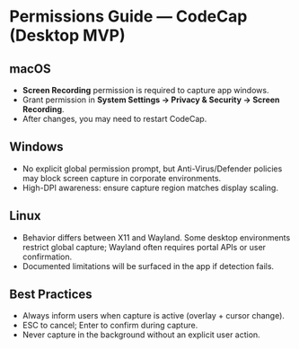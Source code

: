 # Permissions Guide — CodeCap (Desktop MVP)

## macOS
- **Screen Recording** permission is required to capture app windows.
- Grant permission in **System Settings → Privacy & Security → Screen Recording**.
- After changes, you may need to restart CodeCap.

## Windows
- No explicit global permission prompt, but Anti-Virus/Defender policies may block screen capture in corporate environments.
- High-DPI awareness: ensure capture region matches display scaling.

## Linux
- Behavior differs between X11 and Wayland. Some desktop environments restrict global capture; Wayland often requires portal APIs or user confirmation.
- Documented limitations will be surfaced in the app if detection fails.

## Best Practices
- Always inform users when capture is active (overlay + cursor change).
- ESC to cancel; Enter to confirm during capture.
- Never capture in the background without an explicit user action.
